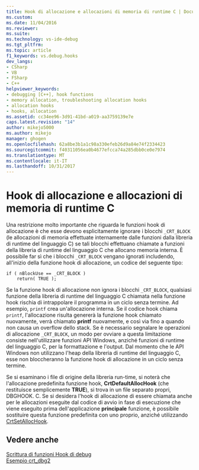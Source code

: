 ```yaml
---
title: Hook di allocazione e allocazioni di memoria di runtime C | Documenti Microsoft
ms.custom: 
ms.date: 11/04/2016
ms.reviewer: 
ms.suite: 
ms.technology: vs-ide-debug
ms.tgt_pltfrm: 
ms.topic: article
f1_keywords: vs.debug.hooks
dev_langs:
- CSharp
- VB
- FSharp
- C++
helpviewer_keywords:
- debugging [C++], hook functions
- memory allocation, troubleshooting allocation hooks
- allocation hooks
- hooks, allocation
ms.assetid: cc34ee96-3d91-41bd-a019-aa3759139e7e
caps.latest.revision: "14"
author: mikejo5000
ms.author: mikejo
manager: ghogen
ms.openlocfilehash: 62a8be3b1a1c98a330efeb26d9a84e74f2334423
ms.sourcegitcommit: f40311056ea0b4677efcca74a285dbb0ce0e7974
ms.translationtype: MT
ms.contentlocale: it-IT
ms.lasthandoff: 10/31/2017
---
```

# <a name="allocation-hooks-and-c-run-time-memory-allocations"></a>Hook di allocazione e allocazioni di memoria di runtime C
Una restrizione molto importante che riguarda le funzioni hook di allocazione è che esse devono esplicitamente ignorare i blocchi `_CRT_BLOCK` (le allocazioni di memoria effettuate internamente dalle funzioni dalla libreria di runtime del linguaggio C) se tali blocchi effettuano chiamate a funzioni della libreria di runtime del linguaggio C che allocano memoria interna. È possibile far sì che i blocchi `_CRT_BLOCK` vengano ignorati includendo, all'inizio della funzione hook di allocazione, un codice del seguente tipo:  
  
```  
if ( nBlockUse == _CRT_BLOCK )  
    return( TRUE );  
```  
  
 Se la funzione hook di allocazione non ignora i blocchi `_CRT_BLOCK`, qualsiasi funzione della libreria di runtime del linguaggio C chiamata nella funzione hook rischia di intrappolare il programma in un ciclo senza termine. Ad esempio, `printf` crea un'allocazione interna. Se il codice hook chiama `printf`, l'allocazione risulta genererà la funzione hook chiamato nuovamente, verrà chiamato **printf** nuovamente, e così via fino a quando non causa un overflow dello stack. Se è necessario segnalare le operazioni di allocazione `_CRT_BLOCK`, un modo per ovviare a questa limitazione consiste nell'utilizzare funzioni API Windows, anziché funzioni di runtime del linguaggio C, per la formattazione e l'output. Dal momento che le API Windows non utilizzano l'heap della libreria di runtime del linguaggio C, esse non bloccheranno la funzione hook di allocazione in un ciclo senza termine.  
  
 Se si esaminano i file di origine della libreria run-time, si noterà che l'allocazione predefinita funzione hook, **CrtDefaultAllocHook** (che restituisce semplicemente **TRUE**), si trova in un file separato propri, DBGHOOK. C. Se si desidera l'hook di allocazione di essere chiamata anche per le allocazioni eseguite dal codice di avvio in fase di esecuzione che viene eseguito prima dell'applicazione **principale** funzione, è possibile sostituire questa funzione predefinita con uno proprio, anziché utilizzando [CrtSetAllocHook](/cpp/c-runtime-library/reference/crtsetallochook).  
  
## <a name="see-also"></a>Vedere anche  
 [Scrittura di funzioni Hook di debug](../debugger/debug-hook-function-writing.md)   
 [Esempio crt_dbg2](http://msdn.microsoft.com/en-us/21e1346a-6a17-4f57-b275-c76813089167)
